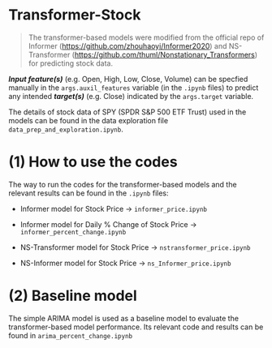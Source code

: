 # Transformer-Stock

> The transformer-based models were modified from the official repo of Informer (https://github.com/zhouhaoyi/Informer2020) and NS-Transformer (https://github.com/thuml/Nonstationary_Transformers) for predicting stock data. 

***Input feature(s)*** (e.g. Open, High, Low, Close, Volume) can be specfied manually in the `args.auxil_features` variable (in the `.ipynb` files) to predict any intended ***target(s)*** (e.g. Close) indicated by the `args.target` variable.

The details of stock data of SPY (SPDR S&P 500 ETF Trust) used in the models can be found in the data exploration file `data_prep_and_exploration.ipynb`. 

(1) How to use the codes
========================================
The way to run the codes for the transformer-based models and the relevant results can be found in the `.ipynb` files:

- Informer model for Stock Price -> `informer_price.ipynb`  <br>
- Informer model for Daily % Change of Stock Price  -> `informer_percent_change.ipynb` <br>

- NS-Transformer model for Stock Price -> `nstransformer_price.ipynb` <br>
- NS-Informer model for Stock Price -> `ns_Informer_price.ipynb` <br>

(2) Baseline model
========================================
The simple ARIMA model is used as a baseline model to evaluate the transformer-based model performance. Its relevant code and results can be found in `arima_percent_change.ipynb`

